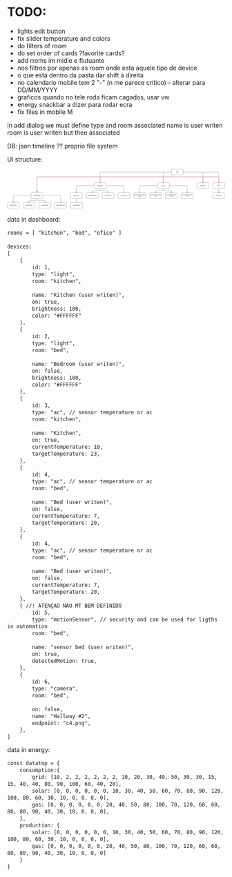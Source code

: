# TODO:

- lights edit button
- fix slider temperature and colors
- do filters of room
- do set order of cards ?favorite cards?
- add rroms im midle e flutuante
- nos filtros por apenas as room onde esta aquele tipo de device
- o que esta dentro da pasta dar shift à direita
- no calendario mobile tem 2 "-" (n me parece critico) - alterar para DD/MM/YYYY
- graficos quando no tele roda ficam cagados, usar vw
- energy snackbar a dizer para rodar ecra
- fix files in mobile M

in add dialog we must define type and room associated
name is user writen
room is user writen but then associated

DB:
json
timeline
??
proprio file system

UI structure:

![alt text](UIstructure.drawio.png)


data in dashboard:
```
rooms = [ "kitchen", "bed", "ofice" ]

devices: 
[
    {
        id: 1,
        type: "light",
        room: "kitchen",
        
        name: "Kitchen (user writen)",
        on: true,
        brightness: 100,
        color: "#FFFFFF"
    },
    {
        id: 2,
        type: "light",
        room: "bed",

        name: "Bedroom (user writen)",
        on: false,
        brightness: 100,
        color: "#FFFFFF"
    },
    {
        id: 3,
        type: "ac", // sensor temperature or ac
        room: "kitchen",

        name: "Kitchen",
        on: true,
        currentTemperature: 10,
        targetTemperature: 23,
    },
    {
        id: 4,
        type: "ac", // sensor temperature or ac
        room: "bed",

        name: "Bed (user writen)",
        on: false,
        currentTemperature: 7,
        targetTemperature: 20,
    },
    {
        id: 4,
        type: "ac", // sensor temperature or ac
        room: "bed",

        name: "Bed (user writen)",
        on: false,
        currentTemperature: 7,
        targetTemperature: 20,
    },
    { //! ATENÇAO NAO MT BEM DEFINIDO
        id: 5,
        type: "motionSensor", // security and can be used for ligths in automation
        room: "bed",

        name: "sensor bed (user writen)",
        on: true,
        detectedMotion: true,
    },
    {
        id: 6,
        type: "camera",
        room: "bed",

        on: false,
        name: "Hallway #2",
        endpoint: "c4.png",
    },
]
```

data in energy:

```
const datatmp = {
	consumption:{
		grid: [10, 2, 2, 2, 2, 2, 2, 10, 20, 30, 40, 50, 30, 30, 15, 15, 40, 40, 80, 90, 100, 60, 40, 20],
		solar: [0, 0, 0, 0, 0, 0, 10, 30, 40, 50, 60, 70, 80, 90, 120, 100, 80, 60, 30, 10, 0, 0, 0, 0],
		gas: [0, 0, 0, 0, 0, 0, 20, 40, 50, 80, 100, 70, 120, 60, 60, 80, 80, 90, 40, 30, 10, 0, 0, 0],
	},
	production: {
		solar: [0, 0, 0, 0, 0, 0, 10, 30, 40, 50, 60, 70, 80, 90, 120, 100, 80, 60, 30, 10, 0, 0, 0, 0],
		gas: [0, 0, 0, 0, 0, 0, 20, 40, 50, 80, 100, 70, 120, 60, 60, 80, 80, 90, 40, 30, 10, 0, 0, 0]
	}
}
```
